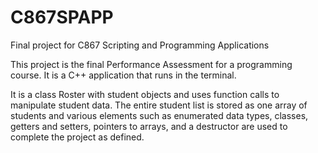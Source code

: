 # C867SPAPP
Final project for C867 Scripting and Programming Applications

This project is the final Performance Assessment for a programming course. It is a C++ application that runs in the terminal. 

It is a class Roster with student objects and uses function calls to manipulate student data. The entire student list is stored as one array of students and various elements such as enumerated data types, classes, getters and setters, pointers to arrays, and a destructor are used to complete the project as defined. 

